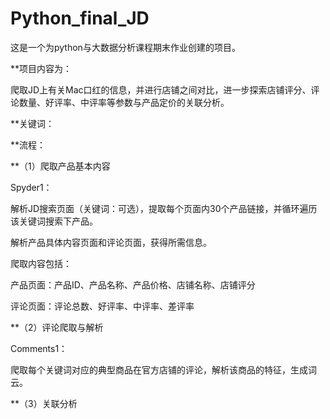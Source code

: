 # Python_final_JD

这是一个为python与大数据分析课程期末作业创建的项目。

**项目内容为：

爬取JD上有关Mac口红的信息，并进行店铺之间对比，进一步探索店铺评分、评论数量、好评率、中评率等参数与产品定价的关联分析。

**关键词：

**流程：

**（1）爬取产品基本内容 

Spyder1：

解析JD搜索页面（关键词：可选），提取每个页面内30个产品链接，并循环遍历该关键词搜索下产品。

解析产品具体内容页面和评论页面，获得所需信息。

爬取内容包括：

产品页面：产品ID、产品名称、产品价格、店铺名称、店铺评分

评论页面：评论总数、好评率、中评率、差评率


**（2）评论爬取与解析

Comments1：

爬取每个关键词对应的典型商品在官方店铺的评论，解析该商品的特征，生成词云。


**（3）关联分析

